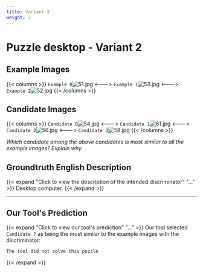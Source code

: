 ```yaml
---
title: Variant 2
weight: 3
---
```


# Puzzle desktop - Variant 2

## Example Images
{{< columns >}}
`Example 0`![51.jpg](/natscene_data/images/51.jpg)
<--->
`Example 1`![53.jpg](/natscene_data/images/53.jpg)
<--->
`Example 2`![52.jpg](/natscene_data/images/52.jpg)
{{< /columns >}}

## Candidate Images
{{< columns >}}
`Candidate 0`![54.jpg](/natscene_data/images/54.jpg)
<--->
`Candidate 1`![61.jpg](/natscene_data/images/61.jpg)
<--->
`Candidate 2`![56.jpg](/natscene_data/images/56.jpg)
<--->
`Candidate 3`![58.jpg](/natscene_data/images/58.jpg)
{{< /columns >}}

*Which candidate among the above candidates is most similar to all the example images? Explain why.*

## Groundtruth English Description

{{< expand "Click to view the description of the intended discriminator" "..." >}}
Desktop computer.
{{< /expand >}}

---



## Our Tool's Prediction

{{< expand "Click to view our tool's prediction" "..." >}}
Our tool selected `Candidate ?` as being the most similar to the example images with the discriminator:
```plaintext
The tool did not solve this puzzle
```
{{< /expand >}}
